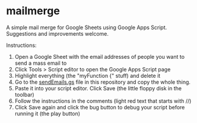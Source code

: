 # mailmerge
A simple mail merge for Google Sheets using Google Apps Script. Suggestions and improvements welcome.

Instructions:
1. Open a Google Sheet with the email addresses of people you want to send a mass email to
2. Click Tools > Script editor to open the Google Apps Script page
3. Highlight everything (the "myFunction {" stuff) and delete it
4. Go to the [sendEmails.gs](https://github.com/samanthasunne/mailmerge/blob/master/sendEmails.gs) file in this repository and copy the whole thing.
5. Paste it into your script editor. Click Save (the little floppy disk in the toolbar)
6. Follow the instructions in the comments (light red text that starts with //)
7. Click Save again and click the bug button to debug your script before running it (the play button)
